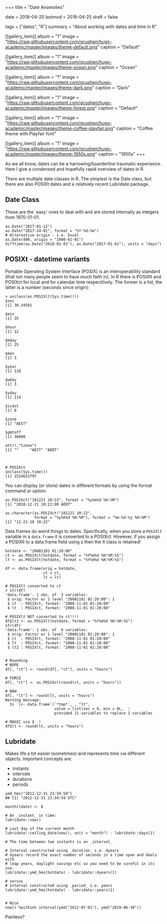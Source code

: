 +++
title = "Date Anomolies"

date = 2018-04-25
lastmod = 2018-04-25
draft = false


tags = ["dates", "R"]
summary = "About working with dates and time in R"


[[gallery_item]]
album = "1"
image = "https://raw.githubusercontent.com/gcushen/hugo-academic/master/images/theme-default.png"
caption = "Default"

[[gallery_item]]
album = "1"
image = "https://raw.githubusercontent.com/gcushen/hugo-academic/master/images/theme-ocean.png"
caption = "Ocean"

[[gallery_item]]
album = "1"
image = "https://raw.githubusercontent.com/gcushen/hugo-academic/master/images/theme-dark.png"
caption = "Dark"

[[gallery_item]]
album = "1"
image = "https://raw.githubusercontent.com/gcushen/hugo-academic/master/images/theme-forest.png"
caption = "Default"

[[gallery_item]]
album = "1"
image = "https://raw.githubusercontent.com/gcushen/hugo-academic/master/images/theme-coffee-playfair.png"
caption = "Coffee theme with Playfair font"

[[gallery_item]]
album = "1"
image = "https://raw.githubusercontent.com/gcushen/hugo-academic/master/images/theme-1950s.png"
caption = "1950s"
+++


As we all know, dates can be a harrowing/boarderline traumatic experience. Here I give a condensed and hopefully rapid overview of dates in R.

There are multiple date classes in R. The simplest is the Date class, but there are also POSIXt dates and a relatively recent Lubridate package. 

## Date Class

These are the `easy' ones to deal with and are stored internally as integers from 1970-01-01.


```
as.Date("2017-01-12")
as.Date("2017-24-01", format = "%Y-%d-%m")
# Alternative origin - i.e. Excel
as.Date(400, origin = "1900-01-01")
difftime(as.Date("2018-01-01"), as.Date("2017-01-01"), units = "days")
```


## POSIXt - datetime variants

Portable Operating System Interface (POSIX) is an interoperability standard (that not many people seem to have much faith in). In R there is POSIXlt and POSIXct for local and for calendar time respecitively. The former is a list, the latter is a number (seconds since origin):

```
> unclass(as.POSIXlt(Sys.time()))
$sec
[1] 30.34591

$min
[1] 35

$hour
[1] 12

$mday
[1] 25

$mon
[1] 3

$year
[1] 118

$wday
[1] 3

$yday
[1] 114

$isdst
[1] 0

$zone
[1] "AEST"

$gmtoff
[1] 36000

attr(,"tzone")
[1] ""     "AEST" "AEDT"



# POSIXct
unclass(Sys.time())
[1] 1524623797
```


You can display (or store) dates in different formats by using the format command or option:

```
as.POSIXct("101221 10:22", format = "%y%m%d %H:%M")
[1] "2010-12-21 10:22:00 AEDT"

as.character(as.POSIXct("101221 10:22", 
             format = "%y%m%d %H:%M"), format = "%m-%d-%y %H:%M")
[1] "12-21-10 10:22"

```

Data frames do weird things to dates. Specifically, when you store a `POSIXlt` variable in a `data.frame` it is converted to a POSIXct. However, if you assign a POSIXlt to a data.frame field using `$` then the lt class is retained!

```
hotdate <- "20081101 01:20:00"
ct <- as.POSIXct(hotdate, format = "%Y%m%d %H:%M:%S")
lt <- as.POSIXlt(hotdate, format = "%Y%m%d %H:%M:%S")

df <- data.frame(orig = hotdate, 
                 ct = ct, 
                 lt = lt)

# POSIXlt converted to ct
> str(df)
'data.frame': 1 obs. of  3 variables:
 $ orig: Factor w/ 1 level "20081101 01:20:00": 1
 $ ct  : POSIXct, format: "2008-11-01 01:20:00"
 $ lt  : POSIXct, format: "2008-11-01 01:20:00"

# POSIXlt NOT converted to ct!!!!
df$lt2 <- as.POSIXlt(hotdate, format = "%Y%m%d %H:%M:%S")
str(df)
'data.frame': 1 obs. of  4 variables:
 $ orig: Factor w/ 1 level "20081101 01:20:00": 1
 $ ct  : POSIXct, format: "2008-11-01 01:20:00"
 $ lt  : POSIXct, format: "2008-11-01 01:20:00"
 $ lt2 : POSIXlt, format: "2008-11-01 01:20:00"


# Rounding
# NOPE
df[, "ct"] <- round(df[, "ct"], units = "hours")

# FORCE
df[, "ct"] <- as.POSIXct(round(ct, units = "hours"))

# NAH
df[, "lt"] <- round(lt, units = "hours")
Warning message:
  In `[<-.data.frame`(`*tmp*`, , "lt", 
                      value = list(sec = 0, min = 0L,  :
                      provided 11 variables to replace 1 variables

# MAGIC via $  !
df$lt <- round(lt, units = "hours")                     
```

## Lubridate 

Makes life a bit easier (sometimes) and represents time via different objects. Important concepts are:

+ instants
+ intervals
+ durations
+ periods


```
ymd_hms("2012-12-31 23:59:59")
## [1] "2012-12-31 23:59:59 UTC"

month(ldate) <- 8

# An _instant_ in time:
lubridate::now()

# Last day of the current month
lubridate::ceiling_date(now(), unit = "month") - lubridate::days(1)

# The time between two instants is an _interval_ 

# Interval constructed using _duration_ i.e. dyears
# dyears record the exact number of seconds in a time span and deals with
# leap years, daylight savings etc so you need to be careful in its use.
lubridate::ymd_hms(hotdate) - lubridate::dyears(1)

# versus
# Interval constructed using _period_ i.e. years
lubridate::ymd_hms(hotdate) - lubridate::years(1)


# Nice
now() %within% interval(ymd("2012-07-01"), ymd("2019-06-30"))
```

Painless?

